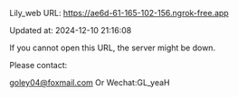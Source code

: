 Lily_web URL: https://ae6d-61-165-102-156.ngrok-free.app

Updated at: 2024-12-10 21:16:08

If you cannot open this URL, the server might be down.

Please contact: 

goley04@foxmail.com Or Wechat:GL_yeaH